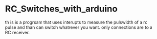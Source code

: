 # RC_Switches_with_arduino

th is is a progrsam that uses interupts to measure the pulswidth of a rc pulse and than can switch whatrever you want. only connections are to a RC receiver.
